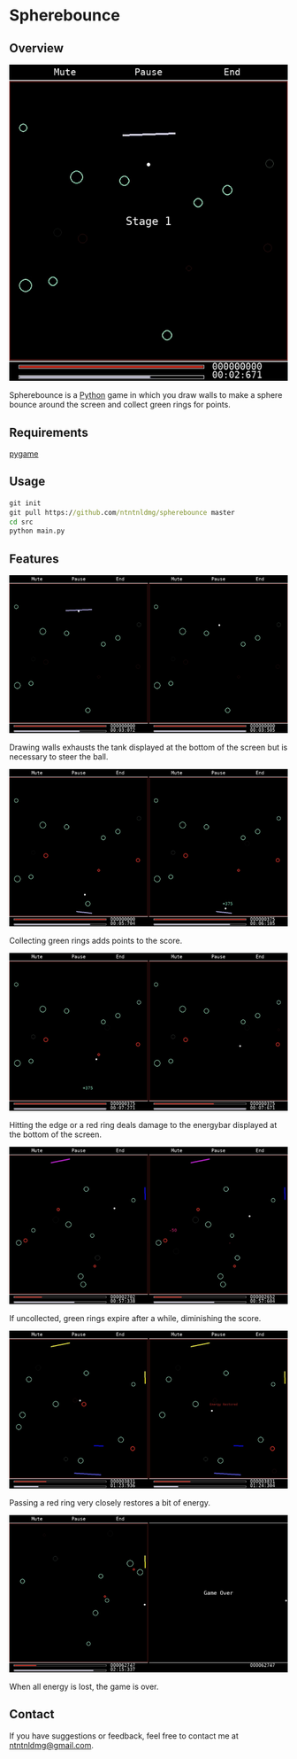 # Spherebounce

## Overview

![Screenshot from the game](./demo/overview.png)

Spherebounce is a [Python](https://www.python.org/) game in which you draw walls to make a sphere bounce around the screen and collect green rings for points.

## Requirements

[pygame](https://www.pygame.org/docs/)

## Usage

```cmd
git init  
git pull https://github.com/ntntnldmg/spherebounce master  
cd src  
python main.py
```

## Features

![Demonstration of ...](./demo/feature1.png)

Drawing walls exhausts the tank displayed at the bottom of the screen but is necessary to steer the ball.

![Screenshot #1](./demo/feature2.png)

Collecting green rings adds points to the score.

![Screenshot #1](./demo/feature3.png)

Hitting the edge or a red ring deals damage to the energybar displayed at the bottom of the screen.

![Screenshot #1](./demo/feature4.png)

If uncollected, green rings expire after a while, diminishing the score.

![Screenshot #1](./demo/feature5.png)

Passing a red ring very closely restores a bit of energy.

![Screenshot #1](./demo/feature6.png)

When all energy is lost, the game is over.

## Contact

If you have suggestions or feedback, feel free to contact me at <ntntnldmg@gmail.com>.
